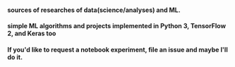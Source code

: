 #### sources of researches of data(science/analyses) and ML.
#### simple ML algorithms and projects implemented in Python 3, TensorFlow 2, and Keras too

#### If you'd like to request a notebook experiment, file an issue and maybe I'll do it.
